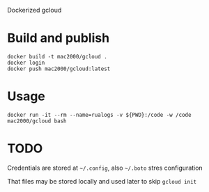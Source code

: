 Dockerized gcloud

# Build and publish

    docker build -t mac2000/gcloud .
    docker login
    docker push mac2000/gcloud:latest

# Usage

    docker run -it --rm --name=rualogs -v ${PWD}:/code -w /code mac2000/gcloud bash

# TODO

Credentials are stored at `~/.config`, also `~/.boto` stres configuration

That files may be stored locally and used later to skip `gcloud init`